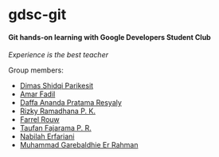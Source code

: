 # gdsc-git

#### Git hands-on learning with Google Developers Student Club

*Experience is the best teacher*

Group members:
- [Dimas Shidqi Parikesit](https://github.com/dParikesit)
- [Amar Fadil](https://github.com/marfgold1)
- [Daffa Ananda Pratama Resyaly](https://github.com/slarkdarr)
- [Rizky Ramadhana P. K.](https://github.com/rizkyramadhana26)
- [Farrel Rouw](https://github.com/Farrelmpr)
- [Taufan Fajarama P. R.](https://github.com/roastland)
- [Nabilah Erfariani](https://github.com/nabilaherfa)
- [Muhammad Garebaldhie Er Rahman](https://github.com/IloveNooodles)
